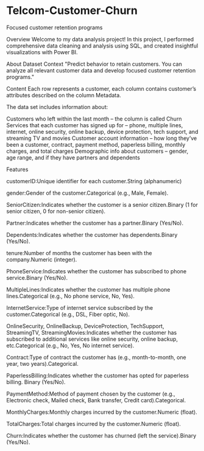 # Telcom-Customer-Churn
Focused customer retention programs

Overview
Welcome to my data analysis project! In this project, I performed comprehensive data cleaning and analysis using SQL, and created insightful visualizations with Power BI. 

About Dataset
Context
"Predict behavior to retain customers. You can analyze all relevant customer data and develop focused customer retention programs." 

Content
Each row represents a customer, each column contains customer’s attributes described on the column Metadata.


The data set includes information about:

Customers who left within the last month – the column is called Churn
Services that each customer has signed up for – phone, multiple lines, internet, online security, online backup, device protection, tech support, and streaming TV and movies
Customer account information – how long they’ve been a customer, contract, payment method, paperless billing, monthly charges, and total charges
Demographic info about customers – gender, age range, and if they have partners and dependents



Features

customerID:Unique identifier for each customer.String (alphanumeric)

gender:Gender of the customer.Categorical (e.g., Male, Female).

SeniorCitizen:Indicates whether the customer is a senior citizen.Binary (1 for senior citizen, 0 for non-senior citizen).

Partner:Indicates whether the customer has a partner.Binary (Yes/No).

Dependents:Indicates whether the customer has dependents.Binary (Yes/No).

tenure:Number of months the customer has been with the company.Numeric (integer).

PhoneService:Indicates whether the customer has subscribed to phone service.Binary (Yes/No).

MultipleLines:Indicates whether the customer has multiple phone lines.Categorical (e.g., No phone service, No, Yes).

InternetService:Type of internet service subscribed by the customer.Categorical (e.g., DSL, Fiber optic, No).

OnlineSecurity, OnlineBackup, DeviceProtection, TechSupport, StreamingTV, StreamingMovies:Indicates whether the customer has subscribed to additional services like online security, online backup, etc.Categorical (e.g., No, Yes, No internet service).

Contract:Type of contract the customer has (e.g., month-to-month, one year, two years).Categorical.

PaperlessBilling:Indicates whether the customer has opted for paperless billing. Binary (Yes/No).

PaymentMethod:Method of payment chosen by the customer (e.g., Electronic check, Mailed check, Bank transfer, Credit card).Categorical.

MonthlyCharges:Monthly charges incurred by the customer.Numeric (float).

TotalCharges:Total charges incurred by the customer.Numeric (float).

Churn:Indicates whether the customer has churned (left the service).Binary (Yes/No).
